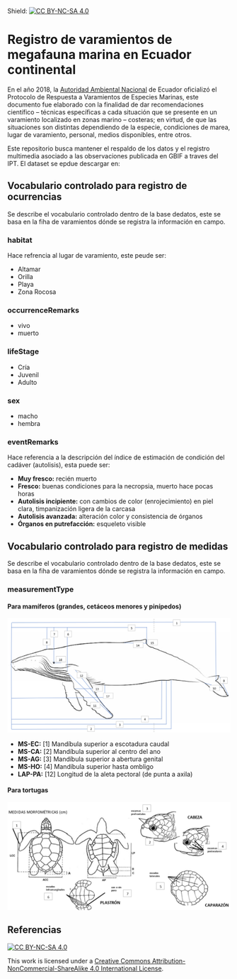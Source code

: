 Shield: [![CC BY-NC-SA 4.0][cc-by-nc-sa-shield]][cc-by-nc-sa]

# Registro de varamientos de megafauna marina en Ecuador continental

En el año 2018, la [Autoridad Ambiental Nacional](https://www.ambiente.gob.ec) de Ecuador oficializó el Protocolo de  Respuesta  a Varamientos de  Especies  Marinas,  este documento fue elaborado con la finalidad de dar recomendaciones científico – técnicas específicas a cada situación que se presente en un varamiento localizado en zonas marino – costeras; en virtud, de que las situaciones son distintas dependiendo de la especie, condiciones de marea,  lugar  de  varamiento,  personal, medios  disponibles,  entre  otros. 

Este repositorio busca mantener el respaldo de los datos y el registro multimedia asociado a las observaciones publicada en GBIF a traves del IPT. El dataset se epdue descargar en:


## Vocabulario controlado para registro de ocurrencias

Se describe el vocabulario controlado dentro de la base dedatos, este se basa en la fiha de varamientos dónde se registra la información en campo.

### habitat

Hace refrencia al lugar de varamiento, este peude ser:
- Altamar
- Orilla
- Playa
- Zona Rocosa

### occurrenceRemarks
- vivo
- muerto

### lifeStage
- Cría
- Juvenil
- Adulto

### sex
- macho
- hembra

### eventRemarks
Hace referencia a la descripción del índice de estimación de condición del cadáver (autolisis), esta puede ser:

- **Muy fresco:** recién muerto
- **Fresco:** buenas condiciones para la necropsia, muerto hace pocas horas
- **Autolisis incipiente:** con cambios de color (enrojecimiento) en piel clara, timpanización ligera de la carcasa
- **Autolisis avanzada:** alteración color y consistencia de órganos
- **Órganos en putrefacción:** esqueleto visible

## Vocabulario controlado para registro de medidas

Se describe el vocabulario controlado dentro de la base dedatos, este se basa en la fiha de varamientos dónde se registra la información en campo.

### measurementType
#### Para mamíferos (grandes, cetáceos menores y pinípedos)

![alt text](https://github.com/vechocho/datos-varamientos/blob/main/images/medidas_morfo1.png "Medidas morfométricas")

- **MS-EC:** [1] Mandíbula superior a escotadura caudal
- **MS-CA:** [2] Mandíbula superior al centro del ano
- **MS-AG:** [3] Mandíbula superior a abertura genital
- **MS-HO:** [4] Mandíbula superior hasta ombligo
- **LAP-PA:** [12] Longitud de la aleta pectoral (de punta a axila)

#### Para tortugas

![alt text](https://github.com/vechocho/datos-varamientos/blob/main/images/medidas_tortugas.png "Medidas morfométricas")


## Referencias

[![CC BY-NC-SA 4.0][cc-by-nc-sa-image]][cc-by-nc-sa]

[cc-by-nc-sa]: http://creativecommons.org/licenses/by-nc-sa/4.0/
[cc-by-nc-sa-image]: https://licensebuttons.net/l/by-nc-sa/4.0/88x31.png
[cc-by-nc-sa-shield]: https://img.shields.io/badge/License-CC%20BY--NC--SA%204.0-lightgrey.svg

This work is licensed under a [Creative Commons Attribution-NonCommercial-ShareAlike 4.0 International License][cc-by-nc-sa].

